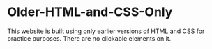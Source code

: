 # Older-HTML-and-CSS-Only
This website is built using only earlier versions of HTML and CSS for practice purposes. There are no clickable elements on it.
